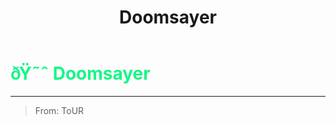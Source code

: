 ﻿---
lang: en-US
title: Doomsayer
prev: CursedSoul
next: Executioner
---

# <font color="#14f786">ðŸ˜ˆ <b>Doomsayer</b></font> <Badge text="Evil" type="tip" vertical="middle"/>
---

> From: ToUR
